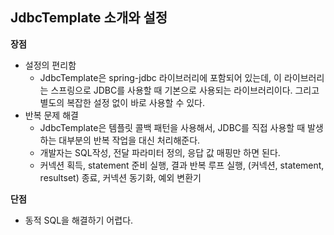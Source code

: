 ## JdbcTemplate 소개와 설정
__장점__  
- 설정의 편리함
  - JdbcTemplate은 spring-jdbc 라이브러리에 포함되어 있는데, 이 라이브러리는 스프링으로 JDBC를 사용할 때 기본으로 사용되는 라이브러리이다.
    그리고 별도의 복잡한 설정 없이 바로 사용할 수 있다.
- 반복 문제 해결
  - JdbcTemplate은 템플릿 콜백 패턴을 사용해서, JDBC를 직접 사용할 때 발생하는 대부분의 반복 작업을 대신 처리해준다.
  - 개발자는 SQL작성, 전달 파라미터 정의, 응답 값 매핑만 하면 된다.
  - 커넥션 획득, statement 준비 실행, 결과 반복 루프 실행, 
    (커넥션, statement, resultset) 종료, 커넥션 동기화, 예외 변환기

__단점__  
- 동적 SQL을 해결하기 어렵다.

